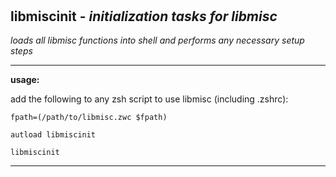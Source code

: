 ‎
=

## libmiscinit - *initialization tasks for libmisc*

*loads all libmisc functions into shell and performs any necessary setup steps*

------------------------------------

**usage:**


add the following to any zsh script to use libmisc (including .zshrc):


    fpath=(/path/to/libmisc.zwc $fpath)

    autload libmiscinit

    libmiscinit

------------------------------------